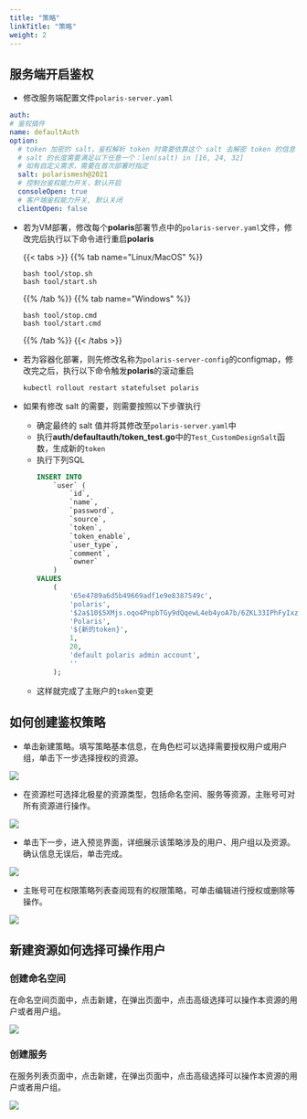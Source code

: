 ```yaml
---
title: "策略"
linkTitle: "策略"
weight: 2
---
```


## 服务端开启鉴权

- 修改服务端配置文件`polaris-server.yaml`

```yaml
auth:
# 鉴权插件
name: defaultAuth
option:
  # token 加密的 salt，鉴权解析 token 时需要依靠这个 salt 去解密 token 的信息
  # salt 的长度需要满足以下任意一个：len(salt) in [16, 24, 32]
  # 如有自定义需求，需要在首次部署时指定
  salt: polarismesh@2021
  # 控制台鉴权能力开关，默认开启
  consoleOpen: true
  # 客户端鉴权能力开关, 默认关闭
  clientOpen: false
```

- 若为VM部署，修改每个**polaris**部署节点中的`polaris-server.yaml`文件，修改完后执行以下命令进行重启**polaris**

  {{< tabs >}}
  {{% tab name="Linux/MacOS" %}}
  ```shell
  bash tool/stop.sh
  bash tool/start.sh
  ```
  {{% /tab %}}
  {{% tab name="Windows" %}}
  ```shell
  bash tool/stop.cmd
  bash tool/start.cmd
  ```
  {{% /tab %}}
  {{< /tabs >}}

- 若为容器化部署，则先修改名称为`polaris-server-config`的configmap，修改完之后，执行以下命令触发**polaris**的滚动重启
  ```shell
  kubectl rollout restart statefulset polaris
  ```
- 如果有修改 salt 的需要，则需要按照以下步骤执行
  - 确定最终的 salt 值并将其修改至`polaris-server.yaml`中
  - 执行**auth/defaultauth/token_test.go**中的`Test_CustomDesignSalt`函数，生成新的`token`
  - 执行下列SQL
    ```sql
    INSERT INTO
        `user` (
            `id`,
            `name`,
            `password`,
            `source`,
            `token`,
            `token_enable`,
            `user_type`,
            `comment`,
            `owner`
        )
    VALUES
        (
            '65e4789a6d5b49669adf1e9e8387549c',
            'polaris',
            '$2a$10$5XMjs.oqo4PnpbTGy9dQqewL4eb4yoA7b/6ZKL33IPhFyIxzj4lRy',
            'Polaris',
            '${新的token}',
            1,
            20,
            'default polaris admin account',
            ''
        );
    ```
  - 这样就完成了主账户的`token`变更
## 如何创建鉴权策略

- 单击新建策略。填写策略基本信息，在角色栏可以选择需要授权用户或用户组，单击下一步选择授权的资源。

![](../图片/策略/create_strategy.png)

- 在资源栏可选择北极星的资源类型，包括命名空间、服务等资源，主账号可对所有资源进行操作。

![](../图片/策略/create_strategy_resource.png)

- 单击下一步，进入预览界面，详细展示该策略涉及的用户、用户组以及资源。确认信息无误后，单击完成。

![](../图片/策略/create_strategy_preview.png)

- 主账号可在权限策略列表查阅现有的权限策略，可单击编辑进行授权或删除等操作。

![](../图片/策略/strategy_list.png)

## 新建资源如何选择可操作用户

### 创建命名空间

在命名空间页面中，点击新建，在弹出页面中，点击高级选择可以操作本资源的用户或者用户组。

![](../图片/策略/create_namespace.png)

### 创建服务

在服务列表页面中，点击新建，在弹出页面中，点击高级选择可以操作本资源的用户或者用户组。

![](../图片/策略/create_service.png)